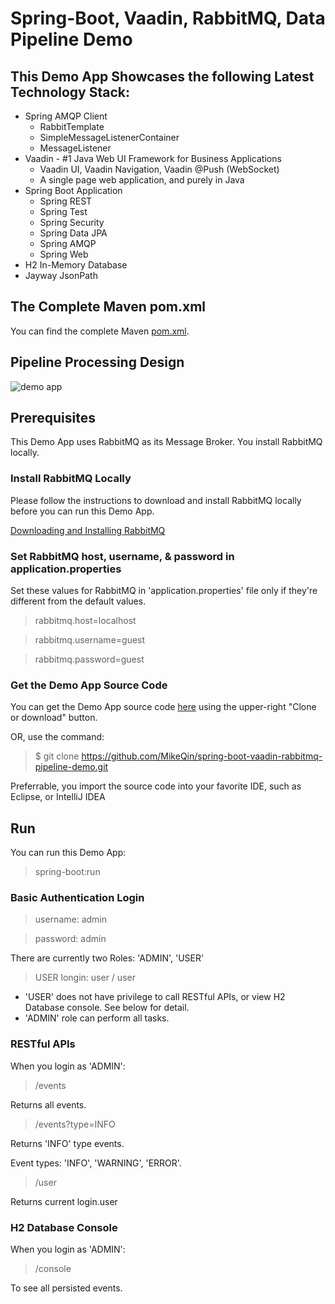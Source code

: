 # Spring-Boot, Vaadin, RabbitMQ, Data Pipeline Demo

## This Demo App Showcases the following Latest Technology Stack:

  * Spring AMQP Client
    - RabbitTemplate
    - SimpleMessageListenerContainer
    - MessageListener
  * Vaadin - #1 Java Web UI Framework for Business Applications
    - Vaadin UI, Vaadin Navigation, Vaadin @Push (WebSocket)
    - A single page web application, and purely in Java
  * Spring Boot Application
    - Spring REST
    - Spring Test
    - Spring Security
    - Spring Data JPA
    - Spring AMQP
    - Spring Web
  * H2 In-Memory Database
  * Jayway JsonPath

## The Complete Maven pom.xml
You can find the complete Maven [pom.xml](https://github.com/MikeQin/spring-boot-vaadin-rabbitmq-pipeline-demo/blob/master/pom.xml).

## Pipeline Processing Design
![demo app](https://cloud.githubusercontent.com/assets/4248714/24716926/97461a2a-19fe-11e7-8461-75e7281175e5.jpg)

## Prerequisites
This Demo App uses RabbitMQ as its Message Broker. You install RabbitMQ locally.

### Install RabbitMQ Locally
Please follow the instructions to download and install RabbitMQ locally before you can run this Demo App.

[Downloading and Installing  RabbitMQ](https://www.rabbitmq.com/download.html)

### Set RabbitMQ host, username, & password in application.properties
Set these values for RabbitMQ in 'application.properties' file only if they're different from the default values.

> rabbitmq.host=localhost

> rabbitmq.username=guest

> rabbitmq.password=guest

### Get the Demo App Source Code
You can get the Demo App source code [here](https://github.com/MikeQin/spring-boot-vaadin-rabbitmq-pipeline-demo.git) using the upper-right "Clone or download" button. 

OR, use the command:

> $ git clone https://github.com/MikeQin/spring-boot-vaadin-rabbitmq-pipeline-demo.git

Preferrable, you import the source code into your favorite IDE, such as Eclipse, or IntelliJ IDEA

## Run
You can run this Demo App:

> spring-boot:run

### Basic Authentication Login
> username: admin

> password: admin

There are currently two Roles: 'ADMIN', 'USER'

> USER longin: user / user

- 'USER' does not have privilege to call RESTful APIs, or view H2 Database console. See below for detail.
- 'ADMIN' role can perform all tasks.

### RESTful APIs

When you login as 'ADMIN':

> /events

Returns all events.

> /events?type=INFO

Returns 'INFO' type events.

Event types: 'INFO', 'WARNING', 'ERROR'.

> /user

Returns current login.user

### H2 Database Console

When you login as 'ADMIN':

> /console

To see all persisted events.
